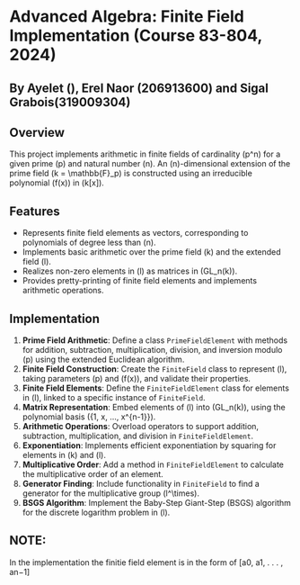 # Advanced Algebra: Finite Field Implementation (Course 83-804, 2024)

## By Ayelet (), Erel Naor (206913600) and Sigal Grabois(319009304)

## Overview
This project implements arithmetic in finite fields of cardinality \(p^n\) for a given prime \(p\) and natural number \(n\). An \(n\)-dimensional extension of the prime field \(k = \mathbb{F}_p\) is constructed using an irreducible polynomial \(f(x)\) in \(k[x]\).

## Features
- Represents finite field elements as vectors, corresponding to polynomials of degree less than \(n\).
- Implements basic arithmetic over the prime field \(k\) and the extended field \(l\).
- Realizes non-zero elements in \(l\) as matrices in \(GL_n(k)\).
- Provides pretty-printing of finite field elements and implements arithmetic operations.



## Implementation
1. **Prime Field Arithmetic**: Define a class `PrimeFieldElement` with methods for addition, subtraction, multiplication, division, and inversion modulo \(p\) using the extended Euclidean algorithm.
2. **Finite Field Construction**: Create the `FiniteField` class to represent \(l\), taking parameters \(p\) and \(f(x)\), and validate their properties.
3. **Finite Field Elements**: Define the `FiniteFieldElement` class for elements in \(l\), linked to a specific instance of `FiniteField`.
4. **Matrix Representation**: Embed elements of \(l\) into \(GL_n(k)\), using the polynomial basis \(\{1, x, ..., x^{n-1}\}\).
5. **Arithmetic Operations**: Overload operators to support addition, subtraction, multiplication, and division in `FiniteFieldElement`.
6. **Exponentiation**: Implements efficient exponentiation by squaring for elements in \(k\) and \(l\).
7. **Multiplicative Order**: Add a method in `FiniteFieldElement` to calculate the multiplicative order of an element.
8. **Generator Finding**: Include functionality in `FiniteField` to find a generator for the multiplicative group \(l^\times\).
9. **BSGS Algorithm**: Implement the Baby-Step Giant-Step (BSGS) algorithm for the discrete logarithm problem in \(l\).
## NOTE:
In the implementation the finitie field element is in the form of [a0, a1, . . . , an−1] 
